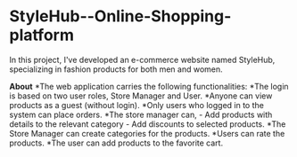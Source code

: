 # StyleHub--Online-Shopping-platform
In this project, I've developed an e-commerce website named StyleHub, specializing in fashion products for both men and women. 

 **About**
    *The web application carries the following functionalities:
    *The login is based on two user roles, Store Manager and User.
    *Anyone can view products as a guest (without login).
    *Only users who logged in to the system can place orders.
    *The store manager can, - Add products with details to the relevant category - Add discounts to selected products.
    *The Store Manager can create categories for the products.
    *Users can rate the products.
    *The user can add products to the favorite cart.
    
    
